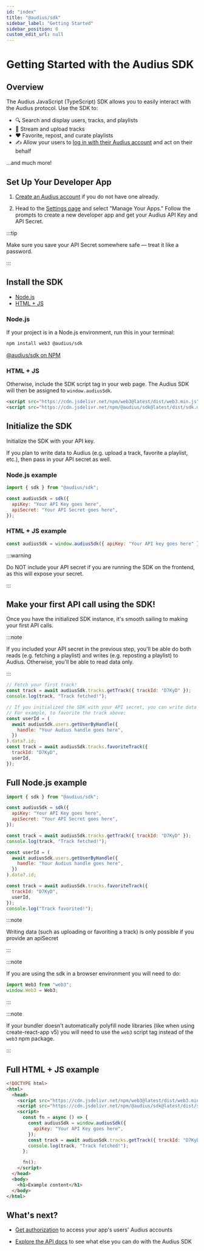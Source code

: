 ```yaml
---
id: "index"
title: "@audius/sdk"
sidebar_label: "Getting Started"
sidebar_position: 0
custom_edit_url: null
---
```


# Getting Started with the Audius SDK

## Overview

The Audius JavaScript (TypeScript) SDK allows you to easily interact with the Audius protocol. Use the SDK to:

- 🔍 Search and display users, tracks, and playlists
- 🎵 Stream and upload tracks
- ❤️ Favorite, repost, and curate playlists
- ✍️ Allow your users to [log in with their Audius account](https://docs.audius.org/developers/log-in-with-audius) and act on their behalf

...and much more!

## Set Up Your Developer App

1. [Create an Audius account](https://audius.co/signup) if you do not have one already.

2. Head to the [Settings page](https://audius.co/settings) and select "Manage Your Apps." Follow the prompts to create a new developer app and get your Audius API Key and API Secret.

:::tip

Make sure you save your API Secret somewhere safe — treat it like a password.

:::

## Install the SDK

- [Node.js](#nodejs)
- [HTML + JS](#html--js)

### Node.js

If your project is in a Node.js environment, run this in your terminal:

```bash
npm install web3 @audius/sdk
```

[@audius/sdk on NPM](https://www.npmjs.com/package/@audius/sdk)

### HTML + JS

Otherwise, include the SDK script tag in your web page. The Audius SDK will then be assigned to `window.audiusSdk`.

```html
<script src="https://cdn.jsdelivr.net/npm/web3@latest/dist/web3.min.js"></script>
<script src="https://cdn.jsdelivr.net/npm/@audius/sdk@latest/dist/sdk.min.js"></script>
```

## Initialize the SDK

Initialize the SDK with your API key.

If you plan to write data to Audius (e.g. upload a track, favorite a playlist, etc.), then pass in your API secret as well.

### Node.js example

```js title="In Node.js environment"
import { sdk } from "@audius/sdk";

const audiusSdk = sdk({
  apiKey: "Your API Key goes here",
  apiSecret: "Your API Secret goes here",
});
```

### HTML + JS example

```js title="In web page"
const audiusSdk = window.audiusSdk({ apiKey: "Your API key goes here" });
```

:::warning

Do NOT include your API secret if you are running the SDK on the frontend, as this will expose your secret.

:::

## Make your first API call using the SDK!

Once you have the initialized SDK instance, it's smooth sailing to making your first API calls.

:::note

If you included your API secret in the previous step, you'll be able do both reads (e.g. fetching a playlist) and writes (e.g. reposting a playlist) to Audius. Otherwise, you'll be able to read data only.

:::

```js
// Fetch your first track!
const track = await audiusSdk.tracks.getTrack({ trackId: "D7KyD" });
console.log(track, "Track fetched!");

// If you initialized the SDK with your API secret, you can write data as well.
// For example, to favorite the track above:
const userId = (
  await audiusSdk.users.getUserByHandle({
    handle: "Your Audius handle goes here",
  })
).data?.id;
const track = await audiusSdk.tracks.favoriteTrack({
  trackId: "D7KyD",
  userId,
});
```

## Full Node.js example

```js title="app.js" showLineNumbers
import { sdk } from "@audius/sdk";

const audiusSdk = sdk({
  apiKey: "Your API Key goes here",
  apiSecret: "Your API Secret goes here",
});

const track = await audiusSdk.tracks.getTrack({ trackId: "D7KyD" });
console.log(track, "Track fetched!");

const userId = (
  await audiusSdk.users.getUserByHandle({
    handle: "Your Audius handle goes here",
  })
).data?.id;

const track = await audiusSdk.tracks.favoriteTrack({
  trackId: "D7KyD",
  userId,
});
console.log("Track favorited!");
```

:::note

Writing data (such as uploading or favoriting a track) is only possible if you provide an apiSecret

:::

:::note

If you are using the sdk in a browser environment you will need to do:

```js
import Web3 from "web3";
window.Web3 = Web3;
```

:::

:::note

If your bundler doesn't automatically polyfill node libraries (like when using create-react-app v5) you will need to use the `web3` script tag instead of the `web3` npm package.

:::

## Full HTML + JS example

```html title="index.html" showLineNumbers
<!DOCTYPE html>
<html>
  <head>
    <script src="https://cdn.jsdelivr.net/npm/web3@latest/dist/web3.min.js"></script>
    <script src="https://cdn.jsdelivr.net/npm/@audius/sdk@latest/dist/sdk.min.js"></script>
    <script>
      const fn = async () => {
        const audiusSdk = window.audiusSdk({
          apiKey: "Your API Key goes here",
        });
        const track = await audiusSdk.tracks.getTrack({ trackId: "D7KyD" });
        console.log(track, "Track fetched!");
      };

      fn();
    </script>
  </head>
  <body>
    <h1>Example content</h1>
  </body>
</html>
```

## What's next?

- [Get authorization](https://docs.audius.org/developers/guides/log-in-with-audius) to access your app's users' Audius accounts

- [Explore the API docs](https://docs.audius.org/developers/sdk/tracks) to see what else you can do with the Audius SDK
